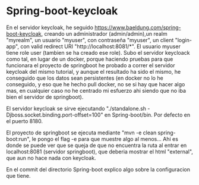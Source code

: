# Spring-boot-keycloak

En el servidor keycloak, he seguido https://www.baeldung.com/spring-boot-keycloak, creando un administrador (admin/admin),un realm "myrealm", un usuario "myuser", con contraseña "myuser", un client "login-app", con valid redirect URI "http://localhost:8081/*". El usuario myuser tiene role user (tambien se ha creado ese role).
Subo el servidor keycloack como tal, en lugar de un docker, porque haciendo pruebas para que funcionara el proyecto de springboot he probado a correr el servidor keycloak del mismo tutorial, y aunque el resultado ha sido el mismo, he conseguido que los datos sean persistentes (en docker no lo he conseguido, y eso que he hecho pull docker, no se si hay que hacer algo mas, en cualquier caso no he centrado mi esfuerzo ahi siendo que no iba bien el servidor de springboot).


El servidor keycloak se sirve ejecutando "./standalone.sh -Djboss.socket.binding.port-offset=100" en Spring-boot/bin. Por defecto en el puerto 8180.

El proyecto de springboot se ejecuta mediante "mvn -e clean spring-boot:run", le pongo el flag -e para que muestre algo al menos... Ahi es donde se puede ver que se queja de que no encuentra la ruta al entrar en localhost:8081 (servidor springboot), que deberia mostrar el html "external", que aun no hace nada con keycloak.

En el commit del directorio Spring-boot explico algo sobre la configuracion que tiene.
